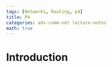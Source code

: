 ```yaml
---
tags: [Networks, Routing, p4]
title: P4
categories: adv-comm-net lecture-notes
math: true
---
```

# Introduction
